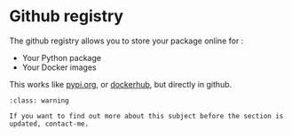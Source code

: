 # Github registry

The github registry allows you to store your package online for :
- Your Python package
- Your Docker images

This works like [pypi.org](https://pypi.org), or [dockerhub](https://hub.docker.com/), but directly in github.

```{admonition} Work in progress !
:class: warning

If you want to find out more about this subject before the section is updated, contact-me.
```
